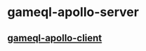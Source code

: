 # gameql-apollo-server
## <a href='https://gameql-apollo-client.vercel.app/'>gameql-apollo-client</a>
